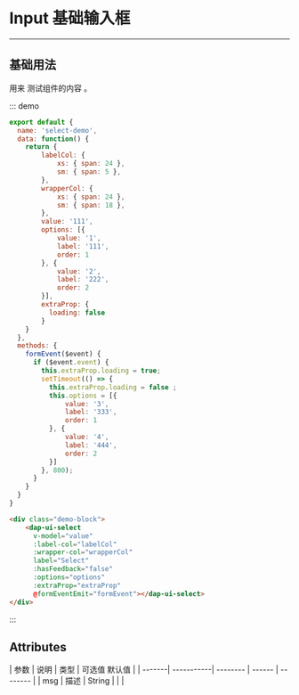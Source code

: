 <!--
 * @Author: DevinShi
 * @Date: 2020-02-06 09:53:06
 * @LastEditors: DevinShi
 * @LastEditTime: 2020-02-18 14:59:24
 * @Description: file content description
 -->
# Input 基础输入框

<!-- {.md} -->

---

<!-- {.md} -->

## 基础用法

<!-- {.md} -->


用来<!-- {.md} --> 测试组件的内容 <!-- {.md} -->。

<select-demo></select-demo>

::: demo

```js
export default {
  name: 'select-demo',
  data: function() {
    return {
        labelCol: {
            xs: { span: 24 },
            sm: { span: 5 },
        },
        wrapperCol: {
            xs: { span: 24 },
            sm: { span: 18 },
        },
        value: '111',
        options: [{
            value: '1',
            label: '111',
            order: 1
        }, {
            value: '2',
            label: '222',
            order: 2
        }],
        extraProp: {
          loading: false
        }
    }
  },
  methods: {
    formEvent($event) {
      if ($event.event) {
        this.extraProp.loading = true;
        setTimeout(() => {
          this.extraProp.loading = false ;
          this.options = [{
              value: '3',
              label: '333',
              order: 1
          }, {
              value: '4',
              label: '444',
              order: 2
          }]
        }, 800);
      }
    }
  }
}
```
```html
<div class="demo-block">
    <dap-ui-select 
      v-model="value"
      :label-col="labelCol"
      :wrapper-col="wrapperCol"
      label="Select"
      :hasFeedback="false"
      :options="options"
      :extraProp="extraProp"
      @formEventEmit="formEvent"></dap-ui-select>
</div>
```

:::

## Attributes

<!-- {.md} -->

| 参数    | 说明        | 类型     | 可选值    默认值    |
| -------| -----------| -------- | ------ | -------- |
| msg    |  描述       | String   |        |          | 
